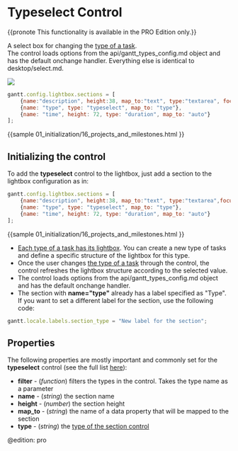 Typeselect Control
======================

{{pronote This functionality is available in the PRO Edition only.}}

A select box for changing the [type of a task](desktop/task_types.md). <br> The control loads options from the 
api/gantt_types_config.md object and has the default onchange handler. Everything else is identical to desktop/select.md.
 

<img src="desktop/typeselect_control.png"/>

~~~js
gantt.config.lightbox.sections = [
	{name:"description", height:38, map_to:"text", type:"textarea", focus:true},
	{name: "type", type: "typeselect", map_to: "type"},                             /*!*/
	{name: "time", height: 72, type: "duration", map_to: "auto"}
];
~~~

{{sample
01_initialization/16_projects_and_milestones.html
}}


Initializing the control
------------------------------------------

To add the **typeselect** control to the lightbox, just add a section to the lightbox configuration as in:

~~~js
gantt.config.lightbox.sections = [
	{name:"description", height:38, map_to:"text", type:"textarea",focus:true},
	{name: "type", type: "typeselect", map_to: "type"},                             /*!*/
	{name: "time", height: 72, type: "duration", map_to: "auto"}
];
~~~

{{sample
01_initialization/16_projects_and_milestones.html
}}

- [Each type of a task has its lightbox](desktop/task_types.md#individuallightboxforeachtype). You can create a new type of tasks and define a specific structure of the lightbox for this type.
- Once the user changes [the type of a task](desktop/task_types.md) through the control, the control refreshes the lightbox structure according to the selected value. 
- The control loads options from the api/gantt_types_config.md object and has the default onchange handler.
- The section with **name="type"** already has a label specified as "Type". If you want to set a different label for the section, use the following code: 

~~~js
gantt.locale.labels.section_type = "New label for the section";
~~~
	

Properties
----------------

The following properties are mostly important and commonly set for the **typeselect** control (see the full list [here](api/gantt_lightbox_config.md)):

- **filter** - (*function*) filters the types in the control. Takes the type name as a parameter
- **name** - (*string*) the section name 
- **height** - (*number*) the section height
- **map_to** - (*string*) the name of a data property that will be mapped to the section
- **type** - (*string*) the [type of the section control](desktop/default_edit_form.md#lightboxcontrols)


@edition: pro
